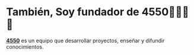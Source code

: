# También, Soy fundador de 4550👨🏻‍🏫🤝

<strong>[4550](https://facebook.com/team4550)</strong> es un equipo que desarrollar proyectos, enseñar y difundir conocimientos. 